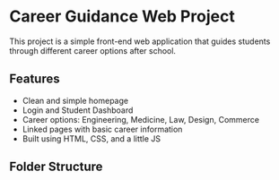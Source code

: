 # Career Guidance Web Project

This project is a simple front-end web application that guides students through different career options after school.

## Features
- Clean and simple homepage
- Login and Student Dashboard
- Career options: Engineering, Medicine, Law, Design, Commerce
- Linked pages with basic career information
- Built using HTML, CSS, and a little JS

## Folder Structure

